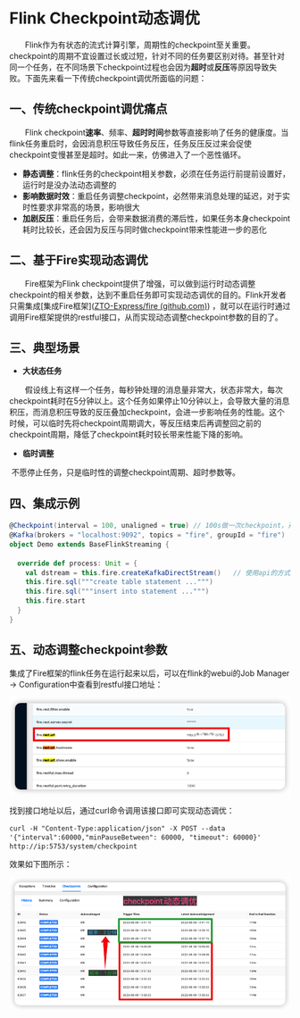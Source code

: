 <!--
Licensed to the Apache Software Foundation (ASF) under one
or more contributor license agreements.  See the NOTICE file
distributed with this work for additional information
regarding copyright ownership.  The ASF licenses this file
to you under the Apache License, Version 2.0 (the
"License"); you may not use this file except in compliance
with the License.  You may obtain a copy of the License at

  http://www.apache.org/licenses/LICENSE-2.0

Unless required by applicable law or agreed to in writing,
software distributed under the License is distributed on an
"AS IS" BASIS, WITHOUT WARRANTIES OR CONDITIONS OF ANY
KIND, either express or implied.  See the License for the
specific language governing permissions and limitations
under the License.
-->

# Flink Checkpoint动态调优

　　Flink作为有状态的流式计算引擎，周期性的checkpoint至关重要。checkpoint的周期不宜设置过长或过短，针对不同的任务要区别对待。甚至针对同一个任务，在不同场景下checkpoint过程也会因为**超时**或**反压**等原因导致失败。下面先来看一下传统checkpoint调优所面临的问题：

## 一、传统checkpoint调优痛点

　　Flink checkpoint**速率**、频率、**超时时间**参数等直接影响了任务的健康度。当flink任务重启时，会因消息积压导致任务反压，任务反压反过来会促使checkpoint变慢甚至是超时。如此一来，仿佛进入了一个恶性循环。

- **静态调整**：flink任务的checkpoint相关参数，必须在任务运行前提前设置好，运行时是没办法动态调整的
- **影响数据时效**：重启任务调整checkpoint，必然带来消息处理的延迟，对于实时性要求非常高的场景，影响很大
- **加剧反压**：重启任务后，会带来数据消费的滞后性，如果任务本身checkpoint耗时比较长，还会因为反压与同时做checkpoint带来性能进一步的恶化

## 二、基于Fire实现动态调优

　　Fire框架为Flink checkpoint提供了增强，可以做到运行时动态调整checkpoint的相关参数，达到不重启任务即可实现动态调优的目的。Flink开发者只需集成[集成Fire框架]([ZTO-Express/fire (github.com)](https://github.com/ZTO-Express/fire)) ，就可以在运行时通过调用Fire框架提供的restful接口，从而实现动态调整checkpoint参数的目的了。

## 三、典型场景

- **大状态任务**

　　假设线上有这样一个任务，每秒钟处理的消息量非常大，状态非常大，每次checkpoint耗时在5分钟以上。这个任务如果停止10分钟以上，会导致大量的消息积压，而消息积压导致的反压叠加checkpoint，会进一步影响任务的性能。这个时候，可以临时先将checkpoint周期调大，等反压结束后再调整回之前的checkpoint周期，降低了checkpoint耗时较长带来性能下降的影响。

- **临时调整**

​		不愿停止任务，只是临时性的调整checkpoint周期、超时参数等。

## 四、集成示例

```scala
@Checkpoint(interval = 100, unaligned = true) // 100s做一次checkpoint，开启非对齐checkpoint
@Kafka(brokers = "localhost:9092", topics = "fire", groupId = "fire")
object Demo extends BaseFlinkStreaming {

  override def process: Unit = {
    val dstream = this.fire.createKafkaDirectStream()	// 使用api的方式消费kafka
    this.fire.sql("""create table statement ...""")
    this.fire.sql("""insert into statement ...""")
    this.fire.start
  }
}
```

## 五、动态调整checkpoint参数

集成了Fire框架的flink任务在运行起来以后，可以在flink的webui的Job Manager -> Configuration中查看到restful接口地址：

![fire-restful](../img/fire-restful.png)

找到接口地址以后，通过curl命令调用该接口即可实现动态调优：

```shell
curl -H "Content-Type:application/json" -X POST --data '{"interval":60000,"minPauseBetween": 60000, "timeout": 60000}' http://ip:5753/system/checkpoint
```

效果如下图所示：

![checkpoint动态调优](../img/checkpoint-duration.png)

